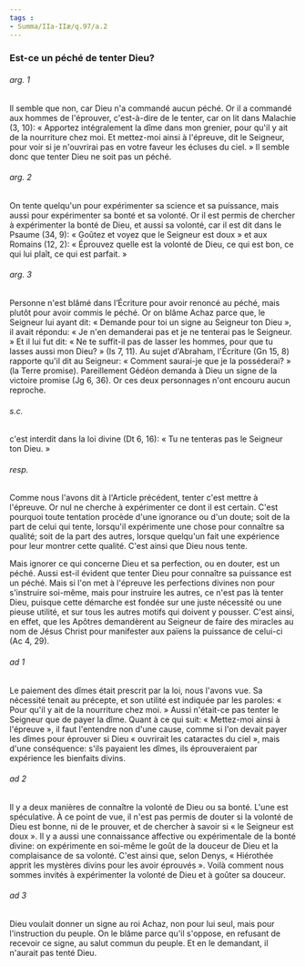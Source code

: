 ```yaml
---
tags : 
- Summa/IIa-IIæ/q.97/a.2
---
```


### Est-ce un péché de tenter Dieu?

###### arg. 1
Il semble que non, car Dieu n'a commandé aucun péché. Or il a commandé aux hommes de l'éprouver, c'est-à-dire de le tenter, car on lit dans Malachie (3, 10): « Apportez intégralement la dîme dans mon grenier, pour qu'il y ait de la nourriture chez moi. Et mettez-moi ainsi à l'épreuve, dit le Seigneur, pour voir si je n'ouvrirai pas en votre faveur les écluses du ciel. » Il semble donc que tenter Dieu ne soit pas un péché. 

###### arg. 2
On tente quelqu'un pour expérimenter sa science et sa puissance, mais aussi pour expérimenter sa bonté et sa volonté. Or il est permis de chercher à expérimenter la bonté de Dieu, et aussi sa volonté, car il est dit dans le Psaume (34, 9): « Goûtez et voyez que le Seigneur est doux » et aux Romains (12, 2): « Éprouvez quelle est la volonté de Dieu, ce qui est bon, ce qui lui plaît, ce qui est parfait. » 

###### arg. 3
Personne n'est blâmé dans l’Écriture pour avoir renoncé au péché, mais plutôt pour avoir commis le péché. Or on blâme Achaz parce que, le Seigneur lui ayant dit: « Demande pour toi un signe au Seigneur ton Dieu », il avait répondu: « Je n'en demanderai pas et je ne tenterai pas le Seigneur. » Et il lui fut dit: « Ne te suffit-il pas de lasser les hommes, pour que tu lasses aussi mon Dieu? » (Is 7, 11). Au sujet d'Abraham, l'Écriture (Gn 15, 8) rapporte qu'il dit au Seigneur: « Comment saurai-je que je la posséderai? » (la Terre promise). Pareillement Gédéon demanda à Dieu un signe de la victoire promise (Jg 6, 36). Or ces deux personnages n'ont encouru aucun reproche. 

###### s.c.
c'est interdit dans la loi divine (Dt 6, 16): « Tu ne tenteras pas le Seigneur ton Dieu. » 

###### resp.
Comme nous l'avons dit à l'Article précédent, tenter c'est mettre à l'épreuve. Or nul ne cherche à expérimenter ce dont il est certain. C'est pourquoi toute tentation procède d'une ignorance ou d'un doute; soit de la part de celui qui tente, lorsqu'il expérimente une chose pour connaître sa qualité; soit de la part des autres, lorsque quelqu'un fait une expérience pour leur montrer cette qualité. C'est ainsi que Dieu nous tente. 

Mais ignorer ce qui concerne Dieu et sa perfection, ou en douter, est un péché. Aussi est-il évident que tenter Dieu pour connaître sa puissance est un péché. Mais si l'on met à l'épreuve les perfections divines non pour s'instruire soi-même, mais pour instruire les autres, ce n'est pas là tenter Dieu, puisque cette démarche est fondée sur une juste nécessité ou une pieuse utilité, et sur tous les autres motifs qui doivent y pousser. C'est ainsi, en effet, que les Apôtres demandèrent au Seigneur de faire des miracles au nom de Jésus Christ pour manifester aux païens la puissance de celui-ci (Ac 4, 29). 

###### ad 1
Le paiement des dîmes était prescrit par la loi, nous l'avons vue. Sa nécessité tenait au précepte, et son utilité est indiquée par les paroles: « Pour qu'il y ait de la nourriture chez moi. » Aussi n'était-ce pas tenter le Seigneur que de payer la dîme. Quant à ce qui suit: « Mettez-moi ainsi à l'épreuve », il faut l'entendre non d'une cause, comme si l'on devait payer les dîmes pour éprouver si Dieu « ouvrirait les cataractes du ciel », mais d'une conséquence: s'ils payaient les dîmes, ils éprouveraient par expérience les bienfaits divins. 

###### ad 2
Il y a deux manières de connaître la volonté de Dieu ou sa bonté. L'une est spéculative. À ce point de vue, il n'est pas permis de douter si la volonté de Dieu est bonne, ni de le prouver, et de chercher à savoir si « le Seigneur est doux ». Il y a aussi une connaissance affective ou expérimentale de la bonté divine: on expérimente en soi-même le goût de la douceur de Dieu et la complaisance de sa volonté. C'est ainsi que, selon Denys, « Hiérothée apprit les mystères divins pour les avoir éprouvés ». Voilà comment nous sommes invités à expérimenter la volonté de Dieu et à goûter sa douceur. 

###### ad 3
Dieu voulait donner un signe au roi Achaz, non pour lui seul, mais pour l'instruction du peuple. On le blâme parce qu'il s'oppose, en refusant de recevoir ce signe, au salut commun du peuple. Et en le demandant, il n'aurait pas tenté Dieu. 

